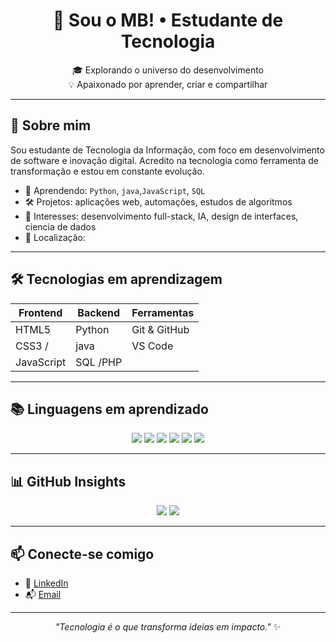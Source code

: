 <h1 align="center">🚀 Sou o MB!  • Estudante de Tecnologia</h1>

<p align="center">
🎓 Explorando o universo do desenvolvimento<br>
💡 Apaixonado por aprender, criar e compartilhar
</p>

---

## 🧠 Sobre mim

Sou estudante de Tecnologia da Informação, com foco em desenvolvimento de software e inovação digital. Acredito na tecnologia como ferramenta de transformação e estou em constante evolução.

- 🌱 Aprendendo:  `Python`, `java`,`JavaScript`, `SQL`
- 🛠️ Projetos: aplicações web, automações, estudos de algoritmos
- 🎯 Interesses: desenvolvimento full-stack, IA, design de interfaces, ciencia de dados
- 📍 Localização:

---

## 🛠️ Tecnologias em aprendizagem

| Frontend      | Backend       | Ferramentas     |
|---------------|---------------|-----------------|
| HTML5         |Python         | Git & GitHub    |
| CSS3 /        |java           | VS Code         |
| JavaScript    |SQL  /PHP     |                 |
       

---

## 📚 Linguagens em aprendizado

<p align="center">
  <img src="https://img.shields.io/badge/-Python-3776AB?style=for-the-badge&logo=python&logoColor=white" />
  <img src="https://img.shields.io/badge/-Java-007396?style=for-the-badge&logo=java&logoColor=white" />
  <img src="https://img.shields.io/badge/-JavaScript-F7DF1E?style=for-the-badge&logo=javascript&logoColor=black" />
  <img src="https://img.shields.io/badge/-React-61DAFB?style=for-the-badge&logo=react&logoColor=black" />
  <img src="https://img.shields.io/badge/-SQL-4479A1?style=for-the-badge&logo=postgresql&logoColor=white" />
  <img src="https://img.shields.io/badge/-PHP-777BB4?style=for-the-badge&logo=php&logoColor=white" />
</p>

---

## 📊 GitHub Insights

<p align="center">
  <img src="https://github-readme-stats.vercel.app/api?username=SeuUsuario&show_icons=true&theme=transparent" />
  <img src="https://github-readme-stats.vercel.app/api/top-langs/?username=SeuUsuario&layout=compact&theme=transparent" />
</p>

---

## 📫 Conecte-se comigo

- 💼 [LinkedIn](https://linkedin.com/in/seuusuario)
- 📬 [Email](mailto:seuemail@exemplo.com)

---

<p align="center">
  <i>"Tecnologia é o que transforma ideias em impacto."</i> ✨
</p>



















